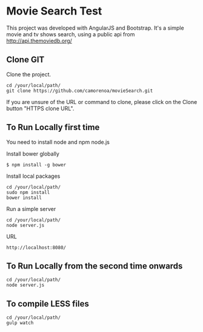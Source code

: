 Movie Search Test
===========

This project was developed with AngularJS and Bootstrap. It's a simple movie and tv shows search, using a public api from http://api.themoviedb.org/

## Clone GIT ##
Clone the project.
```
cd /your/local/path/
git clone https://github.com/camorenoa/movieSearch.git
```
If you are unsure of the URL or command to clone, please click on the Clone button "HTTPS clone URL".

## To Run Locally first time ##
You need to install node and npm node.js

Install bower globally
```
$ npm install -g bower
```

Install local packages
```
cd /your/local/path/
sudo npm install
bower install
```

Run a simple server
```
cd /your/local/path/
node server.js
```

URL
```
http://localhost:8080/
```

## To Run Locally from the second time onwards ##
```
cd /your/local/path/
node server.js
```

## To compile LESS files ##
```
cd /your/local/path/
gulp watch
```
